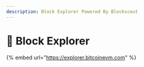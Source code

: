 ```yaml
---
description: Block Explorer Powered By Blockscout
---
```


# 🔭 Block Explorer



{% embed url="https://explorer.bitcoinevm.com" %}

